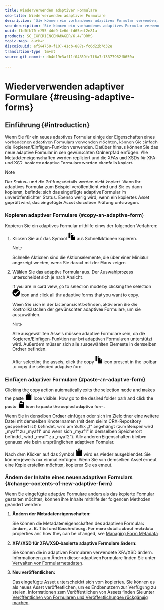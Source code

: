 ```yaml
---
title: Wiederverwenden adaptiver Formulare
seo-title: Wiederverwenden adaptiver Formulare
description: 'Sie können ein vorhandenes adaptives Formular verwenden, um neue adaptive Formulare zu erstellen. '
seo-description: 'Sie können ein vorhandenes adaptives Formular verwenden, um neue adaptive Formulare zu erstellen. '
uuid: f1d0fb70-e255-4dd9-8e6d-fd65eaf2e81a
products: SG_EXPERIENCEMANAGER/6.4/FORMS
topic-tags: author
discoiquuid: ef564750-f107-41cb-887e-fc6d22b7d32e
translation-type: tm+mt
source-git-commit: db4d19e3af11f04369fc7f6a7c13377962f0650a

---
```



# Wiederverwenden adaptiver Formulare {#reusing-adaptive-forms}

## Einführung {#introduction}

Wenn Sie für ein neues adaptives Formular einige der Eigenschaften eines vorhandenen adaptiven Formulars verwenden möchten, können Sie einfach die Kopieren/Einfügen-Funktion verwenden. Darüber hinaus können Sie das neue adaptive Formular in den gewünschten Ordnerpfad einfügen. Alle Metadateneigenschaften werden repliziert und die XFAs und XSDs für XFA- und XSD-basierte adaptive Formulare werden ebenfalls kopiert.

>[!NOTE]
>
>Der Status- und die Prüfungsdetails werden nicht kopiert. Wenn Ihr adaptives Formular zum Beispiel veröffentlicht wird und Sie es dann kopieren, befindet sich das eingefügte adaptive Formular im unveröffentlichten Status. Ebenso wenig wird, wenn ein kopiertes Asset geprüft wird, das eingefügte Asset derselben Prüfung unterzogen.

### Kopieren adaptiver Formulare {#copy-an-adaptive-form}

Kopieren Sie ein adaptives Formular mithilfe eines der folgenden Verfahren:

1. Klicken Sie auf das Symbol ![aem6forms_copy](assets/aem6forms_copy.png) aus Schnellaktionen kopieren.

   >[!NOTE]
   >
   >Schnelle Aktionen sind die Aktionselemente, die über einer Miniatur angezeigt werden, wenn Sie darauf mit der Maus zeigen.

1. Wählen Sie das adaptive Formular aus. Der Auswahlprozess unterscheidet sich je nach Ansicht.

   If you are in card view, go to selection mode by clicking the selection ![aem6forms_check-circle](assets/aem6forms_check-circle.png) icon and click all the adaptive forms that you want to copy.

   Wenn Sie sich in der Listenansicht befinden, aktivieren Sie die Kontrollkästchen der gewünschten adaptiven Formulare, um sie auszuwählen.

   >[!NOTE]
   >
   >Alle ausgewählten Assets müssen adaptive Formulare sein, da die Kopieren/Einfügen-Funktion nur bei adaptiven Formularen unterstützt wird. Außerdem müssen sich alle ausgewählten Elemente in demselben Ordner befinden.

   After selecting the assets, click the copy ![aem6forms_copy](assets/aem6forms_copy.png) icon present in the toolbar to copy the selected adaptive form.

### Einfügen adaptiver Formulare {#paste-an-adaptive-form}

Clicking the copy action automatically exits the selection mode and makes the paste ![aem6forms_paste](assets/aem6forms_paste.png) icon visible. Now go to the desired folder path and click the paste ![aem6forms_paste](assets/aem6forms_paste.png) icon to paste the copied adaptive form.

Wenn Sie in denselben Ordner einfügen oder sich im Zielordner eine weitere Datei mit demselben Knotennamen (mit dem sie im CRX-Repository gespeichert ist) befindet, wird am Suffix „1“ angehängt (zum Beispiel wird „myaf“ zu „myaf1“ und wenn sich „myaf1“ in demselben Speicherort befindet, wird „myaf“ zu „myaf2“). Alle anderen Eigenschaften bleiben genauso wie beim ursprünglichen adaptiven Formular.

Nach dem Klicken auf das Symbol ![aem6forms_paste](assets/aem6forms_paste.png) wird es wieder ausgeblendet. Sie können jeweils nur einmal einfügen. Wenn Sie von demselben Asset erneut eine Kopie erstellen möchten, kopieren Sie es erneut.

### Ändern der Inhalte eines neuen adaptiven Formulars {#change-contents-of-new-adaptive-form}

Wenn Sie eingefügte adaptive Formulare anders als das kopierte Formular gestalten möchten, können ihre Inhalte mithilfe der folgenden Methoden geändert werden:

1. **Ändern der Metadateneigenschaften:**

   Sie können die Metadateneigenschaften des adaptiven Formulars ändern, z. B. Titel und Beschreibung. For more details about metadata properties and how they can be changed, see [Managing Form Metadata](/help/forms/using/manage-form-metadata.md)

1. **XFA/XSD für XFA/XSD-basierte adaptive Formulare ändern:**

   Sie können die in adaptiven Formularen verwendete XFA/XSD ändern. Informationen zum Ändern dieser adaptiven Formulare finden Sie unter [Verwalten von Formularmetadaten](/help/forms/using/manage-form-metadata.md).

1. **Neu veröffentlichen:**

   Das eingefügte Asset unterscheidet sich vom kopierten. Sie können es als neues Asset veröffentlichen, um es Endbenutzern zur Verfügung zu stellen. Informationen zum Veröffentlichen von Assets finden Sie unter [Veröffentlichen von Formularen und Veröffentlichungen rückgängig machen](/help/forms/using/publishing-unpublishing-forms.md).

